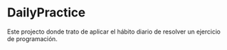 # DailyPractice


Este projecto donde trato de aplicar el hábito diario de resolver un ejercicio de programación.
